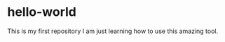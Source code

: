 hello-world
===========

This is my first repository
I am just learning how to use this amazing tool.

